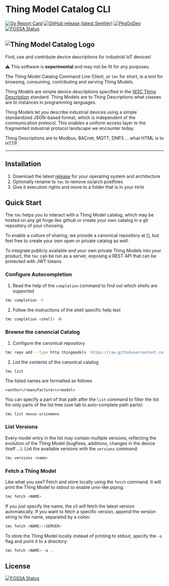 # Thing Model Catalog CLI

[![Go Report Card](https://goreportcard.com/badge/github.com/wot-oss/tmc)](https://goreportcard.com/report/github.com/wot-oss/tmc) [![GitHub release (latest SemVer)](https://img.shields.io/github/v/release/wot-oss/tmc)](https://github.com/wot-oss/tmc/releases) [![PkgGoDev](https://img.shields.io/badge/go.dev-docs-007d9c?logo=go&logoColor=white)](https://pkg.go.dev/github.com/wot-oss/tmc)
[![FOSSA Status](https://app.fossa.com/api/projects/git%2Bgithub.com%2Fwot-oss%2Ftmc.svg?type=shield)](https://app.fossa.com/projects/git%2Bgithub.com%2Fwot-oss%2Ftmc?ref=badge_shield)

![Thing Model Catalog Logo](https://raw.githubusercontent.com/wot-oss/tmc/main/docs/media/tm-catalog-logo.svg)
---
Find, use and contribute device descriptions for industrial IoT devices!

⚠ This software is **experimental** and may not be fit for any purposes.

The Thing Model Catalog Command Line Client, or ```tmc``` for short, is a tool for browsing, consuming, contributing and serving Thing Models.

Thing Models are simple device descriptions specified in the [W3C Thing Description][1] standard. Thing Models are to Thing Descriptions what classes are to instances in programming languages.

Thing Models let you describe industrial devices using a simple standardized JSON-based format, which is independent of the communication protocol. This enables a uniform access layer to the fragmented industrial protocol landscape we encounter today.

Thing Descriptions are to Modbus, BACnet, MQTT, DNP3 ... what HTML is to HTTP.

---

## Installation

1. Download the latest [release][2] for your operating system and architecture
2. Optionally rename to ```tmc``` to remove os/arch postfixes
3. Give it execution rights and move to a folder that is in your ```PATH```

## Quick Start

The ```tmc``` helps you to interact with a Thing Model catalog, which may be hosted on any git forge like github or create your own catalog in a git repository of your choosing.

To enable a culture of sharing, we provide a canonical repository at [], but feel free to create your own open or private catalog as well.

To integrate publicly available and your own private Thing Models into your product, the ```tmc``` can be run as a server, exposing a REST API that can be protected with JWT tokens.

### Configure Autocompletion

1. Read the help of the ```completion``` command to find out which shells are supported
```bash
tmc completion -h
```

2. Follow the instructions of the shell specific help text
```bash
tmc completion <shell> -h
```

### Browse the canoncial Catalog

1. Configure the canonical repository
```bash
tmc repo add --type http thingmodels 'https://raw.githubusercontent.com/wot-oss/thingmodels'
```
2. List the contents of the canonical catalog
```bash
tmc list
```

The listed names are formatted as follows

```
<author>/<manufacturer>/<model>
```

You can specify a part of that path after the ```list``` command to filter the list for only parts of the list tree (use tab to auto-complete path parts):

```
tmc list nexus-x/siemens
```

### List Versions

Every model entry in the list may contain multiple versions, reflecting the evolution of the Thing Model (bugfixes, additions, changes in the device itself ...). List the available versions with the ```versions``` command:

```bash
tmc versions <name>
```

### Fetch a Thing Model

Like what you see? Fetch and store locally using the ```fetch``` command. It will print the Thing Model to stdout to enable unix-like piping:

```bash
tmc fetch <NAME>
```

If you just specify the name, the cli will fetch the latest version automatically. If you want to fetch a specific version, append the version string to the name, separated by a colon:

```bash
tmc fetch <NAME>:<SEMVER>
```

To store the Thing Model locally instead of printing to stdout, specify the ```-o``` flag and point it to a directory:

```bash
tmc fetch <NAME> -o .
```


[1]: https://www.w3.org/TR/wot-thing-description11/
[2]: https://github.com/wot-oss/tmc/releases


## License
[![FOSSA Status](https://app.fossa.com/api/projects/git%2Bgithub.com%2Fwot-oss%2Ftmc.svg?type=large)](https://app.fossa.com/projects/git%2Bgithub.com%2Fwot-oss%2Ftmc?ref=badge_large)